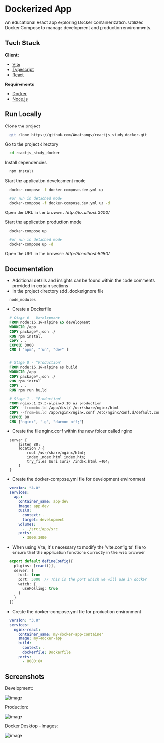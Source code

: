 # Dockerized App

An educational React app exploring Docker containerization. Utilized Docker Compose to manage development and production environments.


## Tech Stack

**Client:** 
 - [Vite](https://vitejs.dev/)
 - [Typescript](https://www.typescriptlang.org/)
 - [React](https://reactjs.org/)



**Requirements**
 - [Docker](https://www.docker.com/products/docker-desktop/)
 - [Node.js](https://nodejs.org/en)

## Run Locally

Clone the project

```bash
  git clone https://github.com/Anathangv/reactjs_study_docker.git
```

Go to the project directory

```bash
  cd reactjs_study_docker
```

Install dependencies

```bash
  npm install
```

Start the application development mode

```bash
  docker-compose -f docker-compose.dev.yml up

  #or run in detached mode
  docker-compose -f docker-compose.dev.yml up -d
```

Open the URL in the browser: *http://localhost:3000/*

Start the application production mode

```bash
  docker-compose up

  #or run in detached mode
  docker-compose up -d
```

Open the URL in the browser: *http://localhost:8080/*

## Documentation
 - Additional details and insights can be found within the code comments provided in certain sections
 - In the project directory add .dockerignore file
```text
  node_modules
```

 - Create a Dockerfile
```dockerfile
  # Stage 0 - Development
  FROM node:16.16-alpine AS development
  WORKDIR /app 
  COPY package*.json ./
  RUN npm install
  COPY . .
  EXPOSE 3000
  CMD [ "npm", "run", "dev" ]


  # Stage 0 - "Production"
  FROM node:16.16-alpine as build
  WORKDIR /app 
  COPY package*.json ./
  RUN npm install
  COPY . .
  RUN npm run build

  # Stage 1 - "Production"
  FROM nginx:1.25.3-alpine3.18 as production
  COPY --from=build /app/dist/ /usr/share/nginx/html
  COPY --from=build /app/nginx/nginx.conf /etc/nginx/conf.d/default.conf
  EXPOSE 80
  CMD ["nginx", "-g", "daemon off;"]
```

- Create the file nginx.conf within the new folder called nginx 
```text
  server {
      listen 80;
      location / {
          root /usr/share/nginx/html;
          index index.html index.htm;
          try_files $uri $uri/ /index.html =404;
      }
  }
```

- Create the docker-compose.yml file for development environment

```yaml
  version: "3.8"
  services:
    app:
      container_name: app-dev
      image: app-dev
      build:
        context: .
        target: development
      volumes:
        - ./src:/app/src
      ports:
        - 3000:3000
```

- When using Vite, it's necessary to modify the 'vite.config.ts' file to ensure that the application functions correctly in the web browser
```ts
  export default defineConfig({
    plugins: [react()],
    server: {
      host: true,
      port: 3000, // This is the port which we will use in docker
      watch: {
        usePolling: true
      } 
    }
  })
```

- Create the docker-compose.yml file for production environment
```yaml
  version: "3.8"
  services:
    nginx-react:
      container_name: my-docker-app-container
      image: my-docker-app
      build:
        context: .
        dockerfile: Dockerfile
      ports:
        - 8080:80
```

## Screenshots

Development:

![image](https://github.com/Anathangv/reactjs_study_docker/assets/14235259/c3a2c785-6d1b-4a1c-9754-d44c80935658)


Production:

![image](https://github.com/Anathangv/reactjs_study_docker/assets/14235259/a4e033b5-1421-42e9-bafb-cdb6a142af52)

Docker Desktop - Images:

![image](https://github.com/Anathangv/reactjs_study_docker/assets/14235259/5a526d15-4276-4b41-9a9f-d525c8c629a7)


